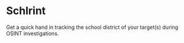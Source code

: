 # Schlrint
Get a quick hand in tracking the school district of your target(s) during OSINT investigations.

